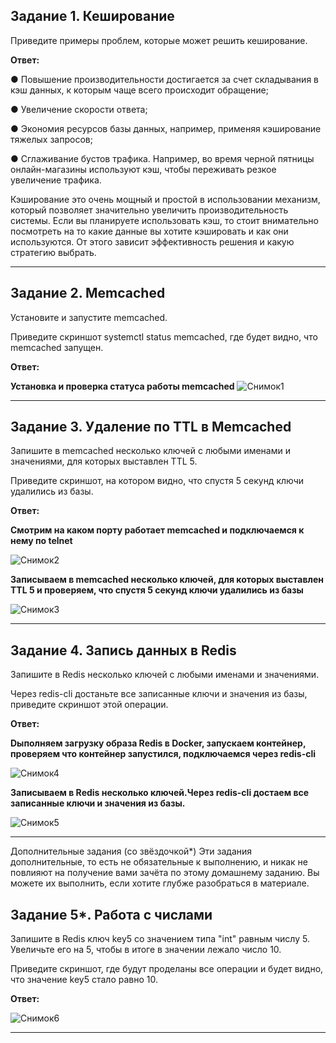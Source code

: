 Задание 1. Кеширование
---
Приведите примеры проблем, которые может решить кеширование.

**Ответ:**

● Повышение производительности достигается за счет складывания в кэш данных, к которым чаще всего происходит обращение; 

● Увеличение скорости ответа;

● Экономия ресурсов базы данных, например, применяя кэширование тяжелых запросов;

● Сглаживание бустов трафика. Например, во время черной пятницы онлайн-магазины используют кэш, чтобы переживать резкое увеличение трафика. 

Кэширование это очень мощный и простой в использовании механизм, который позволяет значительно увеличить производительность системы. Если вы планируете использовать кэш, то стоит внимательно посмотреть на то какие данные вы хотите кэшировать и как они используются. От этого зависит эффективность решения и какую стратегию выбрать.

***

Задание 2. Memcached
---

Установите и запустите memcached.

Приведите скриншот systemctl status memcached, где будет видно, что memcached запущен.

**Ответ:**

**Установка и проверка статуса работы memcached**
![Снимок1](https://github.com/AlexanderSchelokov/Redis-memcached-caching-hw/assets/121572590/d101ca2c-8be2-4bd5-a537-47056ec02dae)

***

Задание 3. Удаление по TTL в Memcached
---

Запишите в memcached несколько ключей с любыми именами и значениями, для которых выставлен TTL 5.

Приведите скриншот, на котором видно, что спустя 5 секунд ключи удалились из базы.

**Ответ:**

**Смотрим на каком порту работает memcached и подключаемся к нему по telnet**

![Снимок2](https://github.com/AlexanderSchelokov/Redis-memcached-caching-hw/assets/121572590/a785558b-3014-4dcd-a319-614326863d3e)

**Записываем в memcached несколько ключей, для которых выставлен TTL 5 и проверяем, что спустя 5 секунд ключи удалились из базы**

![Снимок3](https://github.com/AlexanderSchelokov/Redis-memcached-caching-hw/assets/121572590/98188b48-03eb-4326-9fce-cfe843eca96b)

***

Задание 4. Запись данных в Redis
---

Запишите в Redis несколько ключей с любыми именами и значениями.

Через redis-cli достаньте все записанные ключи и значения из базы, приведите скриншот этой операции.

**Ответ:**

**Dыполняем загрузку образа Redis в Docker, запускаем контейнер, проверяем что контейнер запустился, подключаемся через redis-cli**

![Снимок4](https://github.com/AlexanderSchelokov/Redis-memcached-caching-hw/assets/121572590/32cf9e54-8397-45cc-8dc6-6882e07adfa4)


**Записываем в Redis несколько ключей.Через redis-cli достаем все записанные ключи и значения из базы.**

![Снимок5](https://github.com/AlexanderSchelokov/Redis-memcached-caching-hw/assets/121572590/032e78d7-6ea9-4f2b-a4e2-3604e907bb33)

***


Дополнительные задания (со звёздочкой*)
Эти задания дополнительные, то есть не обязательные к выполнению, и никак не повлияют на получение вами зачёта по этому домашнему заданию. Вы можете их выполнить, если хотите глубже разобраться в материале.

Задание 5*. Работа с числами
---

Запишите в Redis ключ key5 со значением типа "int" равным числу 5. Увеличьте его на 5, чтобы в итоге в значении лежало число 10.

Приведите скриншот, где будут проделаны все операции и будет видно, что значение key5 стало равно 10.

**Ответ:**

![Снимок6](https://github.com/AlexanderSchelokov/Redis-memcached-caching-hw/assets/121572590/9b799c6a-c235-4814-be38-19a67eb21b6c)

***
